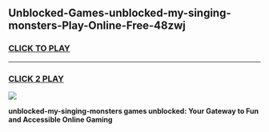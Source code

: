 
## Unblocked-Games-unblocked-my-singing-monsters-Play-Online-Free-48zwj
<h3>
<a href="https://premium76.site?title=unblocked-my-singing-monsters&ref=26A">CLICK TO PLAY</a></h3>
<hr>

<h3>
<a href="https://premium76.site?title=unblocked-my-singing-monsters&ref=26A">CLICK 2 PLAY</a>
  
</h3>

<a href="https://premium76.site?title=unblocked-my-singing-monsters&ref=26A"><img src="https://clearcache.store/games.png"></a>


**unblocked-my-singing-monsters games unblocked: Your Gateway to Fun and Accessible Online Gaming**
